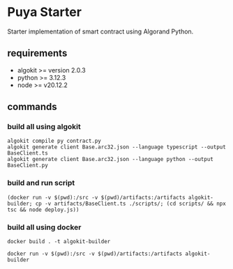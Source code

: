 # Puya Starter

Starter implementation of smart contract using Algorand Python.

## requirements

- algokit >= version 2.0.3
- python >= 3.12.3
- node >= v20.12.2

## commands

### build all using algokit
```shell
algokit compile py contract.py
algokit generate client Base.arc32.json --language typescript --output BaseClient.ts
algokit generate client Base.arc32.json --language python --output BaseClient.py
```

### build and run script
```shell
(docker run -v $(pwd):/src -v $(pwd)/artifacts:/artifacts algokit-builder; cp -v artifacts/BaseClient.ts ./scripts/; (cd scripts/ && npx tsc && node deploy.js))
```


### build all using docker

```shell
docker build . -t algokit-builder
```
 
```shell
docker run -v $(pwd):/src -v $(pwd)/artifacts:/artifacts algokit-builder
```
